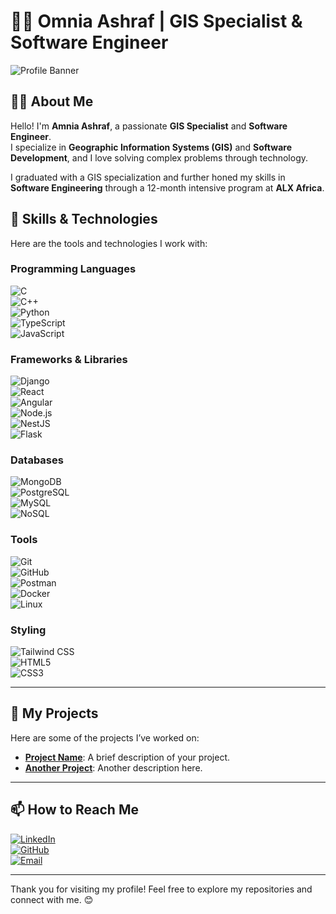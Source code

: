 # 🙋‍♀️ Omnia Ashraf | GIS Specialist & Software Engineer  

![Profile Banner](https://via.placeholder.com/1200x400?text=Welcome+to+my+GitHub+Profile)

## 👩‍💻 About Me  
Hello! I'm **Amnia Ashraf**, a passionate **GIS Specialist** and **Software Engineer**.  
I specialize in **Geographic Information Systems (GIS)** and **Software Development**, and I love solving complex problems through technology.  

I graduated with a GIS specialization and further honed my skills in **Software Engineering** through a 12-month intensive program at **ALX Africa**.  

## 💼 Skills & Technologies  
Here are the tools and technologies I work with:  

### Programming Languages  
![C](https://img.shields.io/badge/-C-A8B9CC?logo=c&logoColor=white)  
![C++](https://img.shields.io/badge/-C++-00599C?logo=c%2B%2B&logoColor=white)  
![Python](https://img.shields.io/badge/-Python-3776AB?logo=python&logoColor=white)  
![TypeScript](https://img.shields.io/badge/-TypeScript-3178C6?logo=typescript&logoColor=white)  
![JavaScript](https://img.shields.io/badge/-JavaScript-F7DF1E?logo=javascript&logoColor=black)  

### Frameworks & Libraries  
![Django](https://img.shields.io/badge/-Django-092E20?logo=django&logoColor=white)  
![React](https://img.shields.io/badge/-React-61DAFB?logo=react&logoColor=black)  
![Angular](https://img.shields.io/badge/-Angular-DD0031?logo=angular&logoColor=white)  
![Node.js](https://img.shields.io/badge/-Node.js-339933?logo=node.js&logoColor=white)  
![NestJS](https://img.shields.io/badge/-NestJS-E0234E?logo=nestjs&logoColor=white)  
![Flask](https://img.shields.io/badge/-Flask-000000?logo=flask&logoColor=white)  

### Databases  
![MongoDB](https://img.shields.io/badge/-MongoDB-47A248?logo=mongodb&logoColor=white)  
![PostgreSQL](https://img.shields.io/badge/-PostgreSQL-336791?logo=postgresql&logoColor=white)  
![MySQL](https://img.shields.io/badge/-MySQL-4479A1?logo=mysql&logoColor=white)  
![NoSQL](https://img.shields.io/badge/-NoSQL-F29111?logo=nosql&logoColor=white)  

### Tools  
![Git](https://img.shields.io/badge/-Git-F05032?logo=git&logoColor=white)  
![GitHub](https://img.shields.io/badge/-GitHub-181717?logo=github&logoColor=white)  
![Postman](https://img.shields.io/badge/-Postman-FF6C37?logo=postman&logoColor=white)  
![Docker](https://img.shields.io/badge/-Docker-2496ED?logo=docker&logoColor=white)  
![Linux](https://img.shields.io/badge/-Linux-FCC624?logo=linux&logoColor=black)  

### Styling  
![Tailwind CSS](https://img.shields.io/badge/-Tailwind%20CSS-06B6D4?logo=tailwindcss&logoColor=white)  
![HTML5](https://img.shields.io/badge/-HTML5-E34F26?logo=html5&logoColor=white)  
![CSS3](https://img.shields.io/badge/-CSS3-1572B6?logo=css3&logoColor=white)  

---

## 🚀 My Projects  
Here are some of the projects I’ve worked on:  
- **[Project Name](#)**: A brief description of your project.  
- **[Another Project](#)**: Another description here.  

---

## 📫 How to Reach Me  
[![LinkedIn](https://img.shields.io/badge/-LinkedIn-0077B5?logo=linkedin&logoColor=white)](https://www.linkedin.com/in/your-profile)  
[![GitHub](https://img.shields.io/badge/-GitHub-181717?logo=github&logoColor=white)](https://github.com/AmniaAshraf)  
[![Email](https://img.shields.io/badge/-Email-D14836?logo=gmail&logoColor=white)](mailto:your-email@gmail.com)  

---

Thank you for visiting my profile! Feel free to explore my repositories and connect with me. 😊
